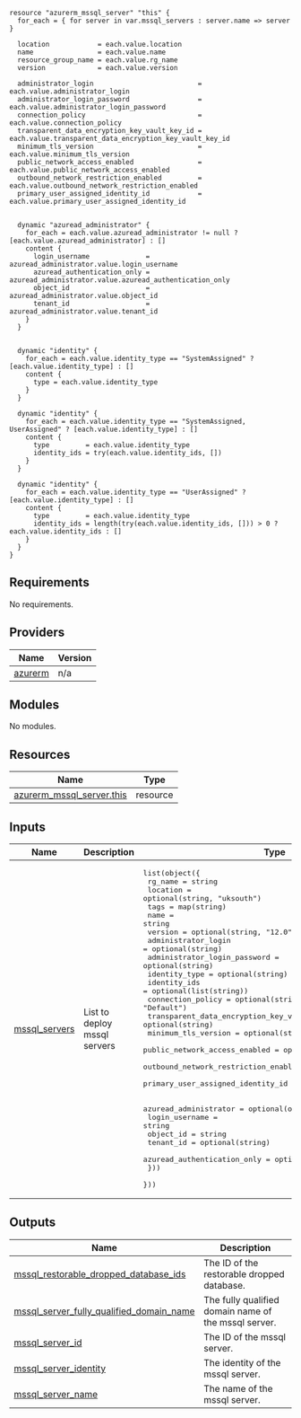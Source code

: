 ```hcl
resource "azurerm_mssql_server" "this" {
  for_each = { for server in var.mssql_servers : server.name => server }

  location            = each.value.location
  name                = each.value.name
  resource_group_name = each.value.rg_name
  version             = each.value.version

  administrator_login                          = each.value.administrator_login
  administrator_login_password                 = each.value.administrator_login_password
  connection_policy                            = each.value.connection_policy
  transparent_data_encryption_key_vault_key_id = each.value.transparent_data_encryption_key_vault_key_id
  minimum_tls_version                          = each.value.minimum_tls_version
  public_network_access_enabled                = each.value.public_network_access_enabled
  outbound_network_restriction_enabled         = each.value.outbound_network_restriction_enabled
  primary_user_assigned_identity_id            = each.value.primary_user_assigned_identity_id


  dynamic "azuread_administrator" {
    for_each = each.value.azuread_administrator != null ? [each.value.azuread_administrator] : []
    content {
      login_username              = azuread_administrator.value.login_username
      azuread_authentication_only = azuread_administrator.value.azuread_authentication_only
      object_id                   = azuread_administrator.value.object_id
      tenant_id                   = azuread_administrator.value.tenant_id
    }
  }


  dynamic "identity" {
    for_each = each.value.identity_type == "SystemAssigned" ? [each.value.identity_type] : []
    content {
      type = each.value.identity_type
    }
  }

  dynamic "identity" {
    for_each = each.value.identity_type == "SystemAssigned, UserAssigned" ? [each.value.identity_type] : []
    content {
      type         = each.value.identity_type
      identity_ids = try(each.value.identity_ids, [])
    }
  }

  dynamic "identity" {
    for_each = each.value.identity_type == "UserAssigned" ? [each.value.identity_type] : []
    content {
      type         = each.value.identity_type
      identity_ids = length(try(each.value.identity_ids, [])) > 0 ? each.value.identity_ids : []
    }
  }
}

```
## Requirements

No requirements.

## Providers

| Name | Version |
|------|---------|
| <a name="provider_azurerm"></a> [azurerm](#provider\_azurerm) | n/a |

## Modules

No modules.

## Resources

| Name | Type |
|------|------|
| [azurerm_mssql_server.this](https://registry.terraform.io/providers/hashicorp/azurerm/latest/docs/resources/mssql_server) | resource |

## Inputs

| Name | Description | Type | Default | Required |
|------|-------------|------|---------|:--------:|
| <a name="input_mssql_servers"></a> [mssql\_servers](#input\_mssql\_servers) | List to deploy mssql servers | <pre>list(object({<br/>    rg_name                                      = string<br/>    location                                     = optional(string, "uksouth")<br/>    tags                                         = map(string)<br/>    name                                         = string<br/>    version                                      = optional(string, "12.0")<br/>    administrator_login                          = optional(string)<br/>    administrator_login_password                 = optional(string)<br/>    identity_type                                = optional(string)<br/>    identity_ids                                 = optional(list(string))<br/>    connection_policy                            = optional(string, "Default")<br/>    transparent_data_encryption_key_vault_key_id = optional(string)<br/>    minimum_tls_version                          = optional(string, "1.2")<br/>    public_network_access_enabled                = optional(bool, false)<br/>    outbound_network_restriction_enabled         = optional(bool, false)<br/>    primary_user_assigned_identity_id            = optional(string)<br/><br/>    azuread_administrator = optional(object({<br/>      login_username              = string<br/>      object_id                   = string<br/>      tenant_id                   = optional(string)<br/>      azuread_authentication_only = optional(bool)<br/>    }))<br/>  }))</pre> | n/a | yes |

## Outputs

| Name | Description |
|------|-------------|
| <a name="output_mssql_restorable_dropped_database_ids"></a> [mssql\_restorable\_dropped\_database\_ids](#output\_mssql\_restorable\_dropped\_database\_ids) | The ID of the restorable dropped database. |
| <a name="output_mssql_server_fully_qualified_domain_name"></a> [mssql\_server\_fully\_qualified\_domain\_name](#output\_mssql\_server\_fully\_qualified\_domain\_name) | The fully qualified domain name of the mssql server. |
| <a name="output_mssql_server_id"></a> [mssql\_server\_id](#output\_mssql\_server\_id) | The ID of the mssql server. |
| <a name="output_mssql_server_identity"></a> [mssql\_server\_identity](#output\_mssql\_server\_identity) | The identity of the mssql server. |
| <a name="output_mssql_server_name"></a> [mssql\_server\_name](#output\_mssql\_server\_name) | The name of the mssql server. |
